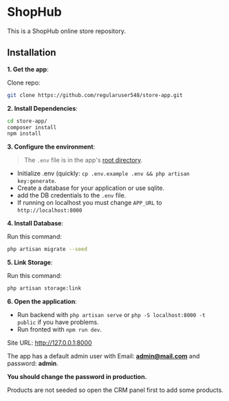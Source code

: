 # ShopHub

This is a ShopHub online store repository.

## Installation

**1. Get the app**:

Clone repo:

```bash
git clone https://github.com/regularuser548/store-app.git
```

**2. Install Dependencies**:

```bash
cd store-app/
composer install
npm install
```

**3. Configure the environment**:

> The `.env` file is in the app's [root directory](https://laravel.com/docs/11.x/configuration#environment-configuration).

- Initialize .env (quickly: `cp .env.example .env && php artisan key:generate`.
- Create a database for your application or use sqlite.
- add the DB credentials to the `.env` file.
- If running on localhost you must change `APP_URL` to `http://localhost:8000`

**4. Install Database**:

Run this command:

```bash
php artisan migrate --seed
```

**5. Link Storage**:

Run this command:

```bash
php artisan storage:link
```

**6. Open the application**:

- Run backend with `php artisan serve` or `php -S localhost:8000 -t public` if you have problems.
- Run fronted with `npm run dev`.

Site URL: http://127.0.0.1:8000

The app has a default admin user with Email: **admin@mail.com** and password: **admin**. 

**You should change the password in production.**

Products are not seeded so open the CRM panel first to add some products.

